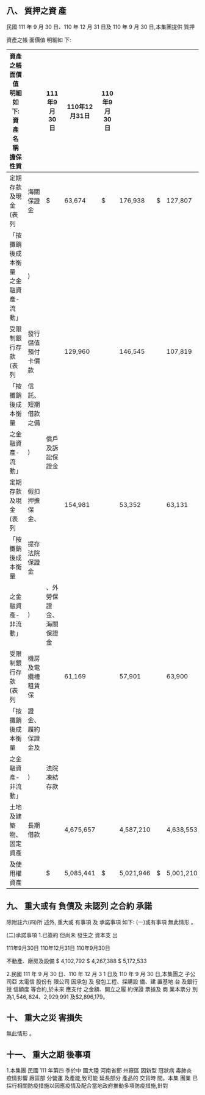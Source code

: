 
## 八、 質押之資 產

民國 111 年 9 月 30 日、110 年 12 月 31 日及 110 年 9 月 30 日,本集團提供 質押

資產之帳 面價值 明細如 下:

| 資產之帳 面價值 明細如 下: 資 產 名 稱 擔保性質   |                    | 111年9月30日              | 110年12月31日   | 110年9月30日   |           |    |           |
|----------------------------------------------------|--------------------|---------------------------|-----------------|----------------|-----------|----|-----------|
| 定期存款及現金(表列                                | 海關保證金         | $                         | 63,674          | $              | 176,938   | $  | 127,807   |
| 「按攤銷後成本衡量  之金融資產-流動」              | )                  |                           |                 |                |           |    |           |
| 受限制銀行存款(表列                                | 發行儲值預付卡價款 |                           | 129,960         |                | 146,545   |    | 107,819   |
| 「按攤銷後成本衡量                                 | 信託、短期借款之備 |                           |                 |                |           |    |           |
| 之金融資產-流動」                                  | )                  | 償戶及訴訟保證金          |                 |                |           |    |           |
| 定期存款及現金(表列                                | 假扣押擔保金、     |                           | 154,981         |                | 53,352    |    | 63,131    |
| 「按攤銷後成本衡量                                 | 提存法院保證金     |                           |                 |                |           |    |           |
| 之金融資產-非流動」                                | )                  | 、外勞保證金、 海關保證金 |                 |                |           |    |           |
| 受限制銀行存款(表列                                | 機房及電纜槽租賃保 |                           | 61,169          |                | 57,901    |    | 63,900    |
| 「按攤銷後成本衡量                                 | 證金、履約保證金及 |                           |                 |                |           |    |           |
| 之金融資產-非流動」                                | )                  | 法院凍結存款              |                 |                |           |    |           |
| 土地及建築物、固定資產                             | 長期借款           |                           | 4,675,657       |                | 4,587,210 |    | 4,638,553 |
| 及使用權資產                                       |                    | $                         | 5,085,441       | $              | 5,021,946 | $  | 5,001,210 |

## 九、 重大或有 負債及 未認列 之合約 承諾

除附註六(四)所 述外, 重大或 有事項 及 承諾事項 如下: (一)或有事項 無此情形 。

(二)承諾事項 1.已簽約 但尚未 發生之 資本支 出

111年9月30日 110年12月31日 110年9月30日

不動產、廠房及設備 $ 4,102,792 $ 4,267,388 $ 5,172,533

2.民國 111 年 9 月 30 日、110 年 12 月 3 1 日及 110 年 9 月 30 日,本集團之 子公司亞 太電信 股份有 限公司 因承包 及 發包工程、採購設 備、建 置基地 台 及銀行授 信額度 等合約,於未來 應支付 之金額、開立之履 約保證 票據及 商 業本票分 別為$1,546,824、$2,929,991 及$2,896,179。

## 十、 重大之災 害損失

無此情形 。

## 十一、 重大之期 後事項

1.本集團 民國 111 年第四 季於中 國大陸 河南省鄭 州廠區 因新型 冠狀病 毒肺炎 疫情影響 廠區部 分營運 及產能,致可能 延長部分 產品的 交貨時 間。本集 團業 已採行相關防疫措施以因應疫情及配合當地政府推動多項防疫措施,針對